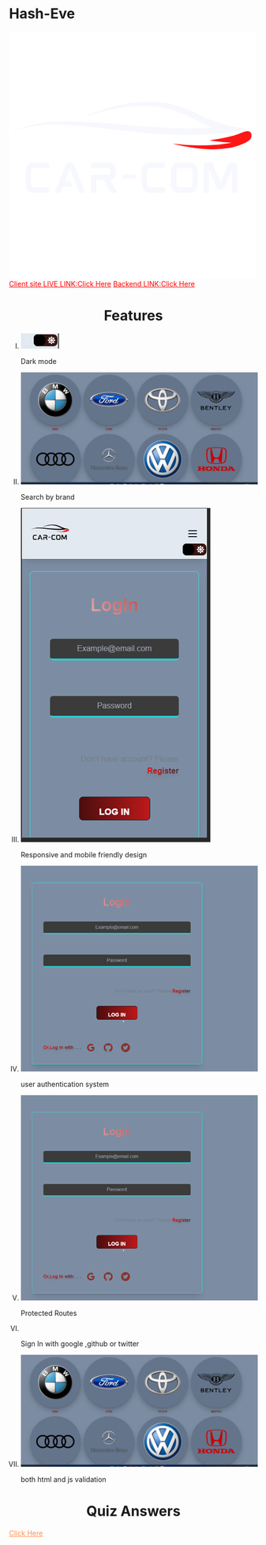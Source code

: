 # Hash-Eve

<img src="./public/images/logo-w.png" alt="">
<a href="https://car-com.web.app/" target="_blank" style="color:red;">Client site LIVE LINK:Click Here</a>
<a href="https://car-com-backend-hlo2j6lud-jhriyazs-projects.vercel.app/" target="_blank" style="color:red;">Backend LINK:Click Here</a>

<h1 style="text-align:center;">Features</h1>
<ul style="list-style:upper-roman">
    <li>
        <img src="./public/images/1.png" alt="">
<p>Dark mode</p>
    </li>
    <li>
       <img src="./public/images/2.png" alt="">
<p>Search by brand</p>
    </li>
    <li>
        <img src="./public/images/4.png" alt="">
<p>Responsive and mobile friendly design</p>
    </li>
    <li>
        <img src="./public/images/3.png" alt="">
<p>user authentication system</p>
    </li>
    <li>
        <img src="./public/images/3.png" alt="">
<p>Protected Routes</p>
    </li>
    <li>
        <img src="./public/images/23.png" alt="">
<p>Sign In with google ,github or twitter</p>
    </li>
    <li>
        <img src="./public/images/2.png" alt="">
<p>both html and js validation</p>
    </li>
</ul>



<h1 style="text-align:center;">Quiz Answers</h1>

<a href="/questions_and_answers.md" target="_blank" style="color:#ff914d">Click Here</a>



